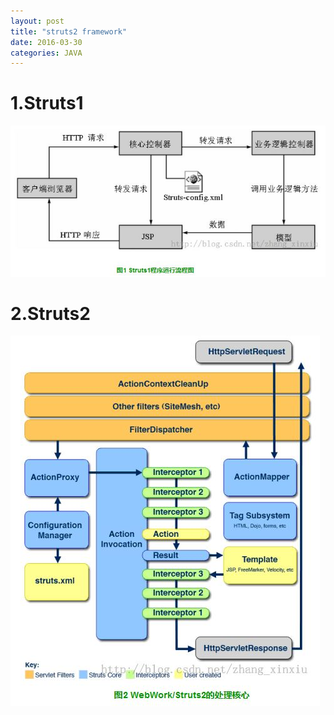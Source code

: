 ```yaml
---
layout: post
title: "struts2 framework"
date: 2016-03-30
categories: JAVA
---
```


# 1.Struts1

![Struts1](/images/1.jpg "Struts1")


# 2.Struts2

![Struts2](/images/2.jpg "Struts2")

